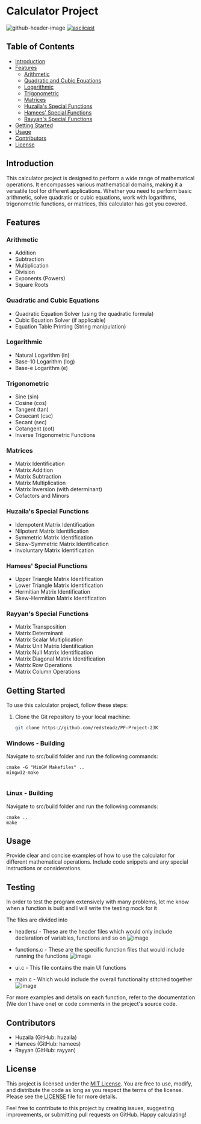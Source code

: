 # Calculator Project
![github-header-image](https://github.com/redsteadz/PF-Project-23K/assets/86804632/6a08f6a4-f397-49d7-8c95-9118da616baf)
[![asciicast](https://asciinema.org/a/XmyLfvEgxqSrqGZZpAzkBbbeR.svg)](https://asciinema.org/a/XmyLfvEgxqSrqGZZpAzkBbbeR)

## Table of Contents
- [Introduction](#introduction)
- [Features](#features)
  - [Arithmetic](#arithmetic)
  - [Quadratic and Cubic Equations](#quadratic-and-cubic-equations)
  - [Logarithmic](#logarithmic)
  - [Trigonometric](#trigonometric)
  - [Matrices](#matrices)
  - [Huzaila's Special Functions](#huzailas-special-functions)
  - [Hamees' Special Functions](#hamees-special-functions)
  - [Rayyan's Special Functions](#rayyans-special-functions)
- [Getting Started](#getting-started)
- [Usage](#usage)
- [Contributors](#contributors)
- [License](#license)

## Introduction
This calculator project is designed to perform a wide range of mathematical operations. It encompasses various mathematical domains, making it a versatile tool for different applications. Whether you need to perform basic arithmetic, solve quadratic or cubic equations, work with logarithms, trigonometric functions, or matrices, this calculator has got you covered. 

## Features

### Arithmetic
- Addition
- Subtraction
- Multiplication
- Division
- Exponents (Powers)
- Square Roots

### Quadratic and Cubic Equations
- Quadratic Equation Solver (using the quadratic formula)
- Cubic Equation Solver (if applicable)
- Equation Table Printing (String manipulation)

### Logarithmic
- Natural Logarithm (ln)
- Base-10 Logarithm (log)
- Base-e Logarithm (e)

### Trigonometric
- Sine (sin)
- Cosine (cos)
- Tangent (tan)
- Cosecant (csc)
- Secant (sec)
- Cotangent (cot)
- Inverse Trigonometric Functions

### Matrices
- Matrix Identification
- Matrix Addition
- Matrix Subtraction
- Matrix Multiplication
- Matrix Inversion (with determinant)
- Cofactors and Minors

### Huzaila's Special Functions
- Idempotent Matrix Identification
- Nilpotent Matrix Identification
- Symmetric Matrix Identification
- Skew-Symmetric Matrix Identification
- Involuntary Matrix Identification

### Hamees' Special Functions
- Upper Triangle Matrix Identification
- Lower Triangle Matrix Identification
- Hermitian Matrix Identification
- Skew-Hermitian Matrix Identification

### Rayyan's Special Functions
- Matrix Transposition
- Matrix Determinant
- Matrix Scalar Multiplication
- Matrix Unit Matrix Identification
- Matrix Null Matrix Identification
- Matrix Diagonal Matrix Identification
- Matrix Row Operations
- Matrix Column Operations

## Getting Started
To use this calculator project, follow these steps:
1. Clone the Git repository to your local machine:
   ```bash
   git clone https://github.com/redsteadz/PF-Project-23K
   ```
### Windows - Building
Navigate to src/build folder and run the following commands:
```
cmake -G "MinGW Makefiles" ..
mingw32-make
 
```
### Linux - Building
Navigate to src/build folder and run the following commands:
```
cmake ..
make
```

## Usage
Provide clear and concise examples of how to use the calculator for different mathematical operations. Include code snippets and any special instructions or considerations.

## Testing
In order to test the program extensively with many problems, let me know when a function is built and I will write the testing mock for it

The files are divided into
- headers/ - These are the header files which would only include declaration of variables, functions and so on
![image](https://github.com/redsteadz/PF-Project-23K/assets/86804632/c3210f93-6063-4dda-a609-982896596c7a)

- functions.c - These are the specific function files that would include running the functions
![image](https://github.com/redsteadz/PF-Project-23K/assets/86804632/4d273342-2730-400c-a5e8-d03df47c16cc)

- ui.c - This file contains the main UI functions

- main.c - Which would include the overall functionality stitched together
![image](https://github.com/redsteadz/PF-Project-23K/assets/86804632/558da17f-dbec-4c43-a17d-4aeedefa51ff)


For more examples and details on each function, refer to the documentation (We don't have one) or code comments in the project's source code.

## Contributors
- Huzaila (GitHub: huzaila)
- Hamees (GitHub: hamees)
- Rayyan (GitHub: rayyan)

## License
This project is licensed under the [MIT License](LICENSE). You are free to use, modify, and distribute the code as long as you respect the terms of the license. Please see the [LICENSE](LICENSE) file for more details.

Feel free to contribute to this project by creating issues, suggesting improvements, or submitting pull requests on GitHub. Happy calculating!
